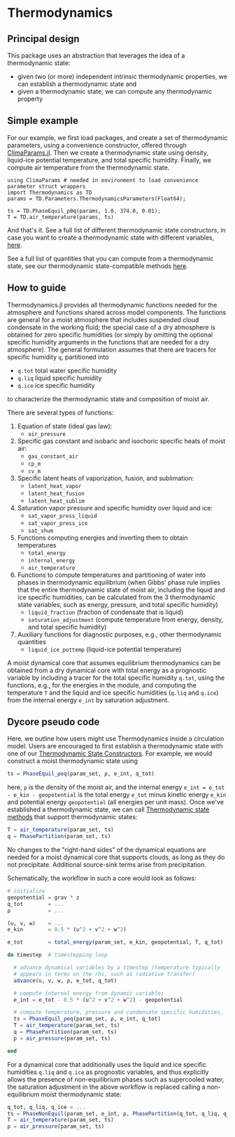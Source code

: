 # Thermodynamics

## Principal design

This package uses an abstraction that leverages the idea of a thermodynamic state:

 - given two (or more) independent intrinsic thermodynamic properties, we can establish a thermodynamic state and
 - given a thermodynamic state, we can compute any thermodynamic property

 
## Simple example

For our example, we first load packages, and create a set of thermodynamic parameters, using a convenience constructor, offered through [ClimaParams.jl](https://github.com/CliMA/ClimaParams.jl). Then we create a thermodynamic state using density, liquid-ice potential temperature, and total specific humidity. Finally, we compute air temperature from the thermodynamic state.

```@example
using ClimaParams # needed in environment to load convenience parameter struct wrappers
import Thermodynamics as TD
params = TD.Parameters.ThermodynamicsParameters(Float64);

ts = TD.PhaseEquil_ρθq(params, 1.0, 374.0, 0.01);
T = TD.air_temperature(params, ts)
```

And that's it. See a full list of different thermodynamic state constructors, in case you want to create a thermodynamic state with different variables, [here](https://clima.github.io/Thermodynamics.jl/dev/API/#Thermodynamic-State-Constructors).

See a full list of quantities that you can compute from a thermodynamic state, see our thermodynamic state-compatible methods [here](https://clima.github.io/Thermodynamics.jl/dev/API/#Thermodynamic-state-methods).

## How to guide

Thermodynamics.jl provides all thermodynamic functions needed for the
atmosphere and functions shared across model components. The functions are
general for a moist atmosphere that includes suspended cloud condensate in
the working fluid; the special case of a dry atmosphere is obtained for zero
specific humidities (or simply by omitting the optional specific humidity
arguments in the functions that are needed for a dry atmosphere). The
general formulation assumes that there are tracers for specific humidity
`q`, partitioned into

 - `q.tot` total water specific humidity
 - `q.liq` liquid specific humidity
 - `q.ice` ice specific humidity

to characterize the thermodynamic state and composition of moist air.

There are several types of functions:

1. Equation of state (ideal gas law):
    * `air_pressure`
2. Specific gas constant and isobaric and isochoric specific heats of moist
   air:
    * `gas_constant_air`
    * `cp_m`
    * `cv_m`
3. Specific latent heats of vaporization, fusion, and sublimation:
    * `latent_heat_vapor`
    * `latent_heat_fusion`
    * `latent_heat_sublim`
4. Saturation vapor pressure and specific humidity over liquid and ice:
    * `sat_vapor_press_liquid`
    * `sat_vapor_press_ice`
    * `sat_shum`
5. Functions computing energies and inverting them to obtain temperatures
    * `total_energy`
    * `internal_energy`
    * `air_temperature`
6. Functions to compute temperatures and partitioning of water into phases in
   thermodynamic equilibrium (when Gibbs' phase rule implies that the entire
   thermodynamic state of moist air, including the liquid and ice specific
   humidities, can be calculated from the 3 thermodynamic state variables, such
   as energy, pressure, and total specific humidity)
    * `liquid_fraction` (fraction of condensate that is liquid)
    * `saturation_adjustment` (compute temperature from energy, density, and
      total specific humidity)
7. Auxiliary functions for diagnostic purposes, e.g., other thermodynamic
quantities
    * `liquid_ice_pottemp` (liquid-ice potential temperature)

A moist dynamical core that assumes equilibrium thermodynamics can be
obtained from a dry dynamical core with total energy as a prognostic
variable by including a tracer for the total specific humidity `q.tot`,
using the functions, e.g., for the energies in the module, and computing
the temperature `T` and the liquid and ice specific humidities (`q.liq` and
`q.ice`) from the internal energy `e_int` by saturation adjustment.

## Dycore pseudo code

Here, we outline how users might use Thermodynamics inside a circulation model.
Users are encouraged to first establish a thermodynamic state with one of our
[Thermodynamic State Constructors](@ref). For example, we would construct
a moist thermodynamic state using

```julia
ts = PhaseEquil_ρeq(param_set, ρ, e_int, q_tot)
```

here, `ρ` is the density of the moist air, and the internal energy `e_int =
e_tot - e_kin - geopotential` is the total energy `e_tot` minus kinetic energy
`e_kin` and potential energy `geopotential` (all energies per unit mass). Once
we've established a thermodynamic state, we can call [Thermodynamic state
methods](@ref) that support thermodynamic states:

```julia
T = air_temperature(param_set, ts)
q = PhasePartition(param_set, ts)
```

No changes to the "right-hand sides" of the dynamical equations are needed
for a moist dynamical core that supports clouds, as long as they do not
precipitate. Additional source-sink terms arise from precipitation.

Schematically, the workflow in such a core would look as follows:
```julia
# initialize
geopotential = grav * z
q_tot        = ...
ρ            = ...

(u, v, w)    = ...
e_kin        = 0.5 * (u^2 + v^2 + w^2)

e_tot        = total_energy(param_set, e_kin, geopotential, T, q_tot)

do timestep  # timestepping loop

  # advance dynamical variables by a timestep (temperature typically
  # appears in terms on the rhs, such as radiative transfer)
  advance(u, v, w, ρ, e_tot, q_tot)

  # compute internal energy from dynamic variables
  e_int = e_tot - 0.5 * (u^2 + v^2 + w^2) - geopotential

  # compute temperature, pressure and condensate specific humidities,
  ts = PhaseEquil_ρeq(param_set, ρ, e_int, q_tot)
  T = air_temperature(param_set, ts)
  q = PhasePartition(param_set, ts)
  p = air_pressure(param_set, ts)

end
```

For a dynamical core that additionally uses the liquid and ice specific
humidities `q.liq` and `q.ice` as prognostic variables, and thus explicitly
allows the presence of non-equilibrium phases such as supercooled water,
the saturation adjustment in the above workflow is replaced calling a
non-equilibrium moist thermodynamic state:

```julia
q_tot, q_liq, q_ice = ...
ts = PhaseNonEquil(param_set, e_int, ρ, PhasePartition(q_tot, q_liq, q_ice))
T = air_temperature(param_set, ts)
p = air_pressure(param_set, ts)
```
